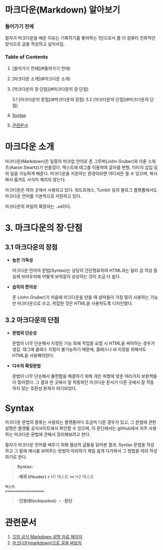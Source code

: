 # 마크다운(Markdown) 알아보기

### 들어가기 전에
필자가 마크다운을 배운 이유는 기록하기를 좋아하는 1인으로서 좀 더 컴퓨터 친화적인 양식으로 글을 작성하고 싶어서임.

### Table of Contents

1. [들어가기 전에](#들어가기 전에)
2. [마크다운 소개](#마크다운 소개)
3. [마크다운의 장·단점](#마크다운의 장·단점)

	3.1 [마크다운의 장점](#마크다운의 장점)
	3.2 [마크다운의 단점](#마크다운의 단점)
4. [Syntax](#Syntax)
5. [관련문서](#관련문서)


# 마크다운 소개
마크다운(Markdown)은 일종의 마크업 언어로 존 그루버(John Gruber)와 아론 스워츠(Aaron Swartz)가 만들었다. 텍스트에 태그를 이용하여 글자를 변형, 이미지 삽입 등의 일을 가능하게 해준다. 마크다운을 지원하는 환경이라면 어디서든 쓸 수 있으며, 복사해서 옮겨도 서식이 깨지지 않는다. 


마크다운은 여러 곳에서 사용되고 있다. 워드프레스, Tumblr 등의 블로그 플랫폼에서도 마크다운 언어를 기본적으로 지원하고 있다. 

마크다운의 파일의 확장자는 `.md`이다.

# 3. 마크다운의 장·단점
## 3.1 마크다운의 장점

- **높은 가독성**
	
	마크다운 언어의 문법(Syntax)는 상당히 간단명료하여 HTML과는 달리 글 작성 중 실제 브라우저에 어떻게 보여질지 상상하는 것이 조금 더 쉽다. 

- **습득의 편의성** 
	
	존 (John Gruber)가 처음에 마크다운을 만들 때 살마들이 가장 많이 사용하는 기능만 마크다운으로 쓰고, 복잡한 것은 HTML을 사용하도록 디자인했다. 

## 3.2 마크다운의 단점
- **문법의 단순성** 


	문법이 너무 단순해서 지정된 기능 외에 작업을 요할 시 HTML을 써야하는 경우가 생김. 태그에 클래스 지정이 불가능하기 때문에, 클래스나 id 지정을 위해서도 HTML을 사용해야한다. 

- **다수의 확장문법**


	문법이 너무 단순해서 불편함을 해결하기 위해 개인 취향에 맞춘 여러가지 보완책들이 많아졌다. 그 결과 한 곳에서 잘 작동하던 마크다운 문서가 다른 곳에서 잘 작동하지 않는 호환성 문제가 야기되었다. 

# Syntax

마크다운 문법의 종류는 사용되는 플랫폼마다 조금씩 다른 경우가 있고, 그 문법에 관한 설명은 플랫폼 공식사이트에서 확인할 수 있으며, 이 문단에서는 gitHub에서 자주 사용하는 마크다운 문법에 관해서 정리해보려고 한다. 

필자가 마크다운 언어를 배우기 위해 웹상의 글들을 읽어본 결과, Syntax 문법을 작성하고 그 밑에 예시를 보여주는 방법이 따라하기 제일 쉽게 다가와서 그 방법을 따라 작성하기로 한다. 

> **Syntax:**

> -**제목 (Header)**
	`#` H1 텍스트
	`##` H2 텍스트

	텍스트
	==================

> -**인용(Blockquotes)**-
	`>`
> -**문단** 



# 관련문서
1. [깃업 공식 Markdown 설명 자료 페이지](https://guides.github.com/features/mastering-markdown/)
2. [마크다운(markdown)으로 글을 써보자](http://blog.kalkin7.com/2014/02/10/lets-write-using-markdown/)
